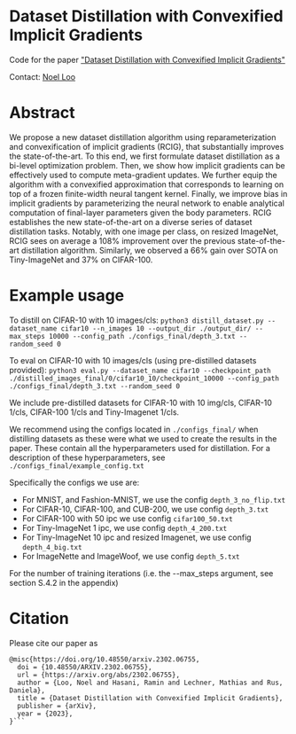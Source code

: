 # Dataset Distillation with Convexified Implicit Gradients
Code for the paper ["Dataset Distillation with Convexified Implicit Gradients"](https://arxiv.org/abs/2302.06755)

Contact: [Noel Loo](loo@mit.edu)

# Abstract
We propose a new dataset distillation algorithm using reparameterization and convexification of implicit gradients (RCIG), that substantially improves the state-of-the-art. To this end, we first formulate dataset distillation as a bi-level optimization problem. Then, we show how implicit gradients can be effectively used to compute meta-gradient updates. We further equip the algorithm with a convexified approximation that corresponds to learning on top of a frozen finite-width neural tangent kernel. Finally, we improve bias in implicit gradients by parameterizing the neural network to enable analytical computation of final-layer parameters given the body parameters. RCIG establishes the new state-of-the-art on a diverse series of dataset distillation tasks. Notably, with one image per class, on resized ImageNet, RCIG sees on average a 108% improvement over the previous state-of-the-art distillation algorithm. Similarly, we observed a 66% gain over SOTA on Tiny-ImageNet and 37% on CIFAR-100.

# Example usage
To distill on CIFAR-10 with 10 images/cls:
`python3 distill_dataset.py --dataset_name cifar10 --n_images 10 --output_dir ./output_dir/ --max_steps 10000 --config_path ./configs_final/depth_3.txt --random_seed 0`

To eval on CIFAR-10 with 10 images/cls (using pre-distilled datasets provided):
`python3 eval.py --dataset_name cifar10 --checkpoint_path ./distilled_images_final/0/cifar10_10/checkpoint_10000 --config_path ./configs_final/depth_3.txt --random_seed 0`

We include pre-distilled datasets for CIFAR-10 with 10 img/cls, CIFAR-10 1/cls, CIFAR-100 1/cls and Tiny-Imagenet 1/cls.

We recommend using the configs located in `./configs_final/` when distilling datasets as these were what we used to create the results in the paper. These contain all the hyperparameters used for distillation. For a description of these hyperparameters, see `./configs_final/example_config.txt`

Specifically the configs we use are:

- For MNIST, and Fashion-MNIST, we use the config `depth_3_no_flip.txt`
- For CIFAR-10, CIFAR-100, and CUB-200, we use config `depth_3.txt`
- For CIFAR-100 with 50 ipc we use config `cifar100_50.txt`
- For Tiny-ImageNet 1 ipc, we use config `depth_4_200.txt`
- For Tiny-ImageNet 10 ipc and resized Imagenet, we use config `depth_4_big.txt`
- For ImageNette and ImageWoof, we use config `depth_5.txt`

For the number of training iterations (i.e. the --max_steps argument, see section S.4.2 in the appendix)

# Citation
Please cite our paper as
```
@misc{https://doi.org/10.48550/arxiv.2302.06755,
  doi = {10.48550/ARXIV.2302.06755},
  url = {https://arxiv.org/abs/2302.06755},
  author = {Loo, Noel and Hasani, Ramin and Lechner, Mathias and Rus, Daniela},
  title = {Dataset Distillation with Convexified Implicit Gradients},
  publisher = {arXiv},
  year = {2023},
}```
